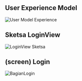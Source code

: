 ﻿## User Experience Model

![User Model Experience](https://github.com/MohFahmi27/PBO-Kelompok-4/blob/master/View/assets/img/UserExperienceModel.jpeg)

## Sketsa LoginView 

![LoginView Sketsa](https://github.com/MohFahmi27/PBO-Kelompok-4/blob/master/View/assets/img/SketsaLoginView.jpg)

## (screen) Login

![BagianLogin](https://github.com/MohFahmi27/PBO-Kelompok-4/blob/master/View/assets/img/ScreenLoginView.jpeg)



